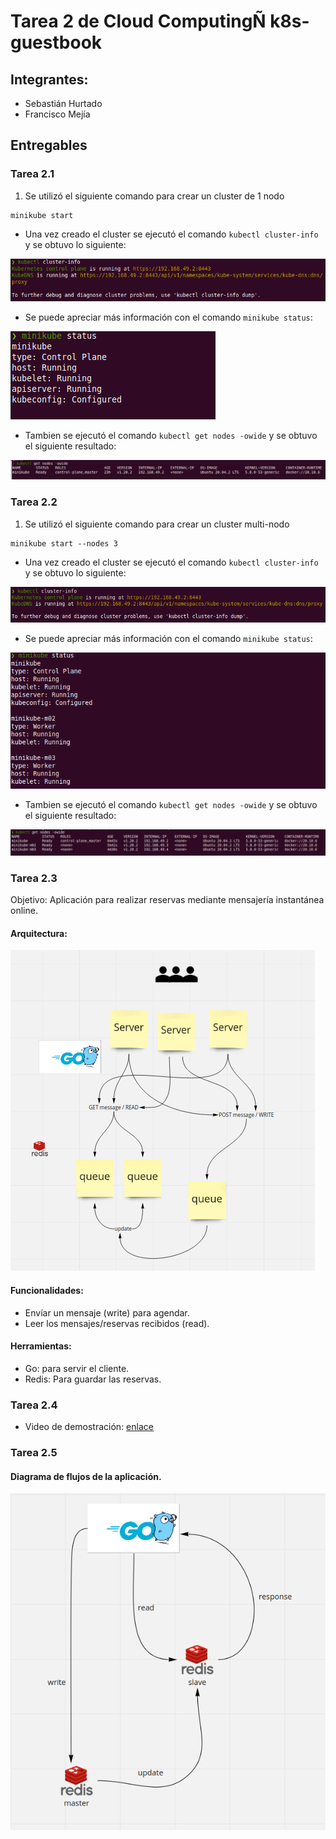 # Tarea 2 de Cloud ComputingÑ k8s-guestbook
## Integrantes:
- Sebastián Hurtado
- Francisco Mejía

## Entregables

### Tarea 2.1

1. Se utilizó el siguiente comando para crear un cluster de 1 nodo

```
minikube start
```

- Una vez creado el cluster se ejecutó el comando ```kubectl cluster-info``` y se obtuvo lo siguiente:

![kubectl cluster-info](./images/command_01.png)

- Se puede apreciar más información con el comando ```minikube status```:

![minikube status](./images/minikube_status_01.png)

- Tambien se ejecutó el comando ```kubectl get nodes -owide``` y se obtuvo el siguiente resultado:

![kubectl get nodes -owide](./images/command_02.png)

### Tarea 2.2

1. Se utilizó el siguiente comando para crear un cluster multi-nodo

```
minikube start --nodes 3
```

- Una vez creado el cluster se ejecutó el comando ```kubectl cluster-info``` y se obtuvo lo siguiente:

![kubectl cluster-info](./images/command_03.png)

- Se puede apreciar más información con el comando ```minikube status```:

![minikube status](./images/minikube_status_02.png)

- Tambien se ejecutó el comando ```kubectl get nodes -owide``` y se obtuvo el siguiente resultado:

![kubectl get nodes -owide](./images/command_04.png)

### Tarea 2.3
Objetivo: Aplicación para realizar reservas mediante mensajería instantánea online.

#### Arquitectura: 

![arquitectura](./images/architecture.png)

#### Funcionalidades: 
- Envíar un mensaje (write) para agendar.
- Leer los mensajes/reservas recibidos (read).

#### Herramientas:
- Go: para servir el cliente.
- Redis: Para guardar las reservas.


### Tarea 2.4

- Video de demostración: [enlace](https://www.loom.com/share/7e561c4c14694a6d9ea6c63ac46dfafa)

### Tarea 2.5

#### Diagrama de flujos de la aplicación.

![flow_a](./images/flow_a.png)
